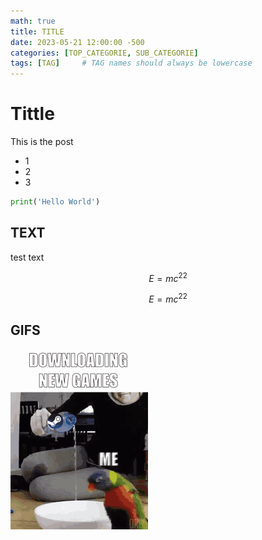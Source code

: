 ```yaml
---
math: true
title: TITLE
date: 2023-05-21 12:00:00 -500
categories: [TOP_CATEGORIE, SUB_CATEGORIE]
tags: [TAG]     # TAG names should always be lowercase
---
```


# Tittle

This is the post

* 1
* 2
* 3

```python
print('Hello World')
```

## TEXT

test text

$$E=mc^22$$

$$E=mc^22$$

## GIFS

![An animated gif](/assets/Gifs/downloading.gif)

